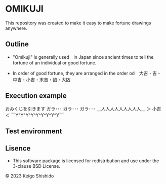 # OMIKUJI

This repository was created to make it easy to make fortune drawings anywhere.

## Outline

* "Omikuji" is generally used　in Japan since ancient times to tell the fortune of an individual or good fortune.

* In order of good fortune, they are arranged in the order od　大吉・吉・中吉・小吉・末吉・凶・大凶

## Execution example

おみくじを引きます
 ガラ･･･
 ガラ･･･
 ガラ･･･
 ＿人人人人人人人人人＿
      ＞ 小吉 ＜
 ￣Y^Y^Y^Y^Y^Y^Y^Y^Y￣

## Test environment


## Lisence
 
* This software package is licensed for redistribution and use under the 3-clause BSD License.

© 2023 Keigo Shishido 
